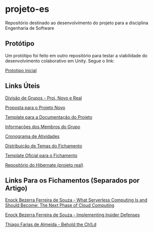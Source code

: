 # projeto-es
Repositório destinado ao desenvolvimento do projeto para a disciplina Engenharia de Software

## **Protótipo**

Um protótipo foi feito em outro repositório para testar a viabilidade do desenvolvimento colaborativo em Unity. Segue o link:

[Prototipo inicial](https://github.com/Enock21/UnityCoopTest)

## **Links Úteis**

[Divisão de Grupos - Proj. Novo e Real](https://docs.google.com/document/d/17BYu6AmB-rQEgs-WvWNV__LLZoUNJNItagYPPAGmSeE/edit?usp=sharing)

[Proposta para o Projeto Novo](https://docs.google.com/presentation/d/1Non0-QWdjFVBYx8G--LW4HwjRJ2iW8V9R7tmwsJ_mRQ/edit?usp=sharing)

[Template para a Documentação do Projeto](https://docs.google.com/document/d/1THUEBk5FL6XcKnNXW0z9-4OlS4BlTzPkdwfZkkNxGNU/edit?usp=sharing)

[Informações dos Membros do Grupo](https://docs.google.com/document/d/1INYuAM-4k_vKK2dD0WRZ5fJyDysNxUSFFz_EV4bu-m0/edit?usp=sharing)

[Cronograma de Atividades](https://drive.google.com/file/d/1DjED2QFURwn8YWFhITk4OToEbaEOhqzC/view?usp=sharing)

[Distribuição de Temas do Fichamento](https://docs.google.com/spreadsheets/d/1uxlZhuqBmygBuW_ffA-c_Un_E0AB1q_GO3wtApXOUDs/edit?usp=sharing)

[Template Oficial para o Fichamento](https://docs.google.com/document/d/1gs_pbLi1JwhKRhe90XPGxTZ2EF_FmMJb/edit?usp=sharing&ouid=102464683378953571049&rtpof=true&sd=true)

[Repositório do Hibernate (projeto real)](https://github.com/hibernate/hibernate-orm)

## **Links Para os Fichamentos (Separados por Artigo)**

[Enock Bezerra Ferreira de Souza - What Serverless Computing Is and Should Become: The Next Phase of Cloud Computing](https://docs.google.com/document/d/1AI3VvErU6kzkgqcV3sT-2op75rvw9j4y/edit?usp=sharing&ouid=102464683378953571049&rtpof=true&sd=true)

[Enock Bezerra Ferreira de Souza - Implementing Insider Defenses](https://docs.google.com/document/d/1PUVuK8JSZy4cF6QpydY-N50lNDDl1SmD/edit?usp=sharing&ouid=102464683378953571049&rtpof=true&sd=true)

[Thiago Farias de Almeida - Behold the Ch!Ld](https://docs.google.com/document/d/1rOSrte8SrQLvZgNonJSv_QcFNdcy-j4DjzB6Yk6a1s4/edit?usp=sharing)
